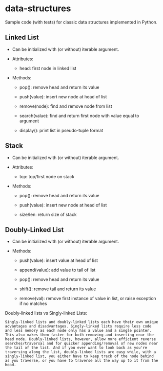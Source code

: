 # data-structures

Sample code (with tests) for classic data structures implemented in Python.

## Linked List

- Can be initialized with (or without) iterable argument.

- Attributes:

    - head: first node in linked list

- Methods:

    - pop(): remove head and return its value

    - push(value): insert new node at head of list

    - remove(node): find and remove node from list

    - search(value): find and return first node with value equal to argument

    - display(): print list in pseudo-tuple format

## Stack

- Can be initialized with (or without) iterable argument.

- Attributes:

    - top: top/first node on stack

- Methods:

    - pop(): remove head and return its value

    - push(value): insert new node at head of list

    - size/len: return size of stack

## Doubly-Linked List

- Can be initialized with (or without) iterable argument.

- Methods:

    - push(value): insert value at head of list

    - append(value): add value to tail of list

    - pop(): remove head and return its value

    - shift(): remove tail and return its value

    - remove(val): remove first instance of value in list, or raise exception if no matches

Doubly-linked lists vs Singly-linked Lists:

    Singly-linked lists and doubly-linked lists each have their own unique advantages and disadvantages. Singly-linked lists require less code and less memory as each node only has a value and a single pointer. This also makes them faster for both removing and inserting near the head node. Doubly-linked lists, however, allow more efficient reverse searches/traversal and for quicker appending/removal of new nodes near the tail of the list. And if you ever want to look back as you're traversing along the list, doubly-linked lists are easy while, with a singly-linked list, you either have to keep track of the node behind as you traverse, or you have to traverse all the way up to it from the head.
